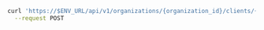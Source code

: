 <CodeWithHeader method="post" endpoint="/api/v1/organizations/{organization_id}/clients/{client_id}/secrets">
<Tabs groupId="tech-stack" querystring>
<TabItem value="curl" label="cURL">

```bash showLineNumbers
curl 'https://$ENV_URL/api/v1/organizations/{organization_id}/clients/{client_id}/secrets' \
  --request POST
```

</TabItem>
</Tabs>
</CodeWithHeader>
